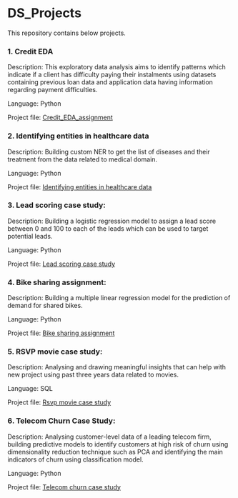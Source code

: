 # DS_Projects
This repository contains below projects.

### 1. Credit EDA
Description: This exploratory data analysis aims to identify patterns which indicate if a client has difficulty paying their instalments using datasets containing previous loan data and application data having information regarding payment difficulties.

Language: Python

Project file: [Credit_EDA_assignment](https://github.com/AmrutaKapse1/DS_Projects/blob/main/Credit_EDA_Assignment/Credit_EDA_assignment.ipynb)

### 2. Identifying entities in healthcare data
Description: Building custom NER to get the list of diseases and their treatment from the data related to medical domain.

Language: Python

Project file: [Identifying entities in healthcare data](https://github.com/AmrutaKapse1/DS_Projects/blob/main/Identifying_entities_in_healthcare_data/Final%20Assignment.ipynb)

### 3. Lead scoring case study:
Description: Building a logistic regression model to assign a lead score between 0 and 100 to each of the leads which can be used to target potential leads.

Language: Python

Project file: [Lead scoring case study](https://github.com/AmrutaKapse1/DS_Projects/blob/main/Lead_scoring_case%20study/Lead_Scoring_Case_Study.ipynb)

### 4. Bike sharing assignment:
Description: Building a multiple linear regression model for the prediction of demand for shared bikes.

Language: Python

Project file: [Bike sharing assignment](https://github.com/AmrutaKapse1/DS_Projects/blob/main/Linear_regression_bike_sharing%20assignment/Linear_Regression_Bike_sharing_assignment.ipynb)

### 5. RSVP movie case study:
Description: Analysing and drawing meaningful insights that can help with new project using past three years data related to movies.

Language: SQL

Project file: [Rsvp movie case study](https://github.com/AmrutaKapse1/DS_Projects/blob/main/RSVP_Movies_Case_Study/IMDB%2Bquestion.sql)

### 6. Telecom Churn Case Study:
Description: Analysing customer-level data of a leading telecom firm, building predictive models to identify customers at high risk of churn  using dimensionality reduction technique such as PCA and identifying the main indicators of churn using classification model.

Language: Python

Project file: [Telecom churn case study](https://github.com/AmrutaKapse1/DS_Projects/blob/main/Telecom_Churn_Case_Study/Telecom_Churn_Case_Study_Final.ipynb)
